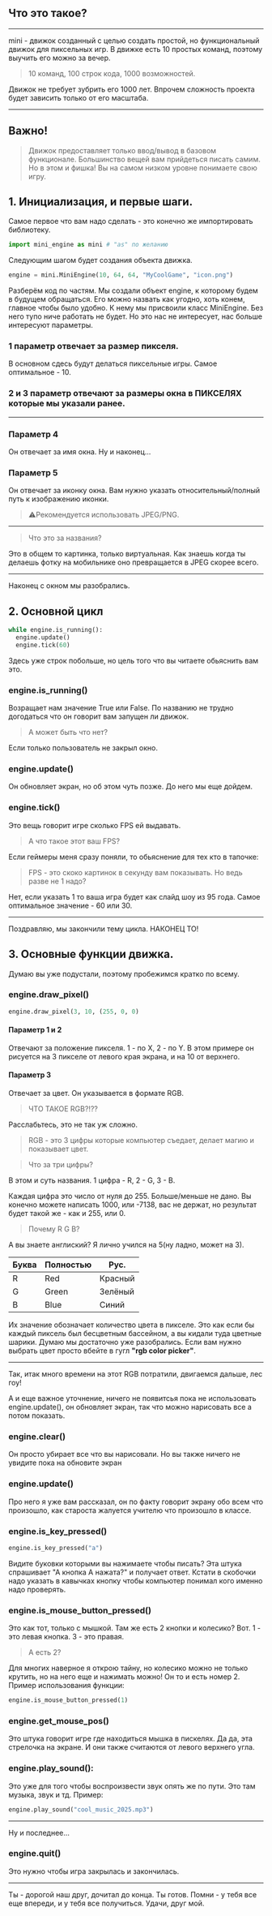 ## Что это такое?
---
mini - движок созданный с целью создать простой, но функциональный движок для пиксельных игр. В движке есть 10 простых команд, поэтому выучить его можно за вечер.

>10 команд, 100 строк кода, 1000 возможностей.

Движок не требует зубрить его 1000 лет. Впрочем сложность проекта будет зависить только от его масштаба.

---

## Важно!
>Движок предоставляет только ввод/вывод в базовом функционале.
>Большинство вещей вам прийдеться писать самим.
>Но в этом и фишка! Вы на самом низком уровне понимаете свою игру.

## 1. Инициализация, и первые шаги.
Самое первое что вам надо сделать - это конечно же импортировать библиотеку.
```python
import mini_engine as mini # "as" по желанию
```
Следующим шагом будет создания объекта движка.
```python
engine = mini.MiniEngine(10, 64, 64, "MyCoolGame", "icon.png")
```
Разберём код по частям.
Мы создали объект engine, к которому будем в будущем обращаться. Его можно назвать как угодно, хоть конем, главное чтобы было удобно.
К нему мы присвоили класс MiniEngine. Без него тупо ниче работать не будет.
Но это нас не интересует, нас больше интересуют параметры.
### 1 параметр отвечает за размер пикселя.
В основном сдесь будут делаться пиксельные игры. Самое оптимальное - 10.
### 2 и 3 параметр отвечают за размеры окна в ПИКСЕЛЯХ которые мы указали ранее.
---
### Параметр 4
Он отвечает за имя окна. 
Ну и наконец...
### Параметр 5
Он отвечает за иконку окна. Вам нужно указать относительный/полный путь к изображению иконки.
>⚠️Рекомендуется использовать JPEG/PNG.
---
>Что это за названия?

Это в общем то картинка, только виртуальная.
Как знаешь когда ты делаешь фотку на мобильнике оно превращается в JPEG скорее всего.

---
Наконец с окном мы разобрались.
## 2. Основной цикл
```python
while engine.is_running():
  engine.update()
  engine.tick(60)
```
Здесь уже строк побольше, но цель того что вы читаете обьяснить вам это.
### engine.is_running()
Возращает нам значение True или False. По названию не трудно догодаться что он говорит вам запущен ли движок.
>А может быть что нет?

Если только пользователь не закрыл окно.
### engine.update()
Он обновляет экран, но об этом чуть позже. До него мы еще дойдем.
### engine.tick()
Это вещь говорит игре сколько FPS ей выдавать.
>А что такое этот ваш FPS?

Если геймеры меня сразу поняли, то обьяснение для тех кто в тапочке:
>FPS - это скоко картинок в секунду вам показывать.
>Но ведь разве не 1 надо?

Нет, если указать 1 то ваша игра будет как слайд шоу из 95 года. Самое оптимальное значение - 60 или 30.

---
Поздравляю, мы закончили тему цикла. НАКОНЕЦ ТО!
## 3. Основные функции движка.
Думаю вы уже подустали, поэтому пробежимся кратко по всему.
### engine.draw_pixel()
```python
engine.draw_pixel(3, 10, (255, 0, 0)
```
#### Параметр 1 и 2
Отвечают за положение пикселя. 1 - по X, 2 - по Y. В этом примере он рисуется на 3 пикселе от левого края экрана, и на 10 от верхнего.
#### Параметр 3
Отвечает за цвет. Он указывается в формате RGB.
>ЧТО ТАКОЕ RGB?!??

Расслабьтесь, это не так уж сложно.
>RGB - это 3 цифры которые компьютер съедает, делает магию и показывает цвет.

>Что за три цифры?

В этом и суть названия. 1 цифра - R, 2 - G, 3 - B.

Каждая цифра это число от нуля до 255. Больше/меньше не дано. 
Вы конечно можете написать 1000, или -7138, вас не держат,
но результат будет такой же - как и 255, или 0.

>Почему R G B?

А вы знаете англиский? Я лично учился на 5(ну ладно, может на 3).

Буква | Полностью | Рус.
------|-----------|--------
R     | Red       | Красный
G     | Green     | Зелёный
B     | Blue      | Синий

Их значение обозначает количество цвета в пикселе. 
Это как если бы каждый пиксель был бесцветным бассейном, а вы кидали туда цветные шарики.
Думаю мы достаточно уже разобрались. 
Если вам нужно выбрать цвет просто вбейте в гугл **"rgb color picker"**.

--- 
Так, итак много времени на этот RGB потратили, двигаемся дальше, лес гоу!

А и еще важное уточнение, ничего не появитсья пока не использовать engine.update(), 
он обновляет экран, так что можно нарисовать все а потом показать.

### engine.clear()
Он просто убирает все что вы нарисовали. 
Но вы также ничего не увидите пока на обновите экран
### engine.update()
Про него я уже вам рассказал, он по факту говорит экрану обо всем что произошло,
как староста жалуется учителю что произошло в классе.
### engine.is_key_pressed()
```python
engine.is_key_pressed("a")
```
Видите буковки которыми вы нажимаете чтобы писать?
Эта штука спрашивает "А кнопка A нажата?" и получает ответ.
Кстати в скобочки надо указать в кавычках кнопку чтобы компьютер понимал кого именно надо проверять.
### engine.is_mouse_button_pressed()
Это как тот, только с мышкой. Там же есть 2 кнопки и колесико? Вот.
1 - это левая кнопка. 3 - это правая.
>А есть 2?

Для многих наверное я открою тайну, но колесико можно не только крутить, но на него еще и нажимать можно!
Он то и есть номер 2.
Пример использования функции:
```python
engine.is_mouse_button_pressed(1)
```
### engine.get_mouse_pos()
Это штука говорит игре где находиться мышка в пискелях. Да да, эта стрелочка на экране.
И они также считаются от левого верхнего угла.
### engine.play_sound():
Это уже для того чтобы воспроизвести звук опять же по пути. Это там музыка, звук и тд.
Пример:
```python
engine.play_sound("cool_music_2025.mp3")
```
---

Ну и последнее...
### engine.quit()
Это нужно чтобы игра закрылась и закончилась.

---

Ты - дорогой наш друг, дочитал до конца. Ты готов. Помни - у тебя все еще впереди, и у тебя все получиться. Удачи, друг мой.
